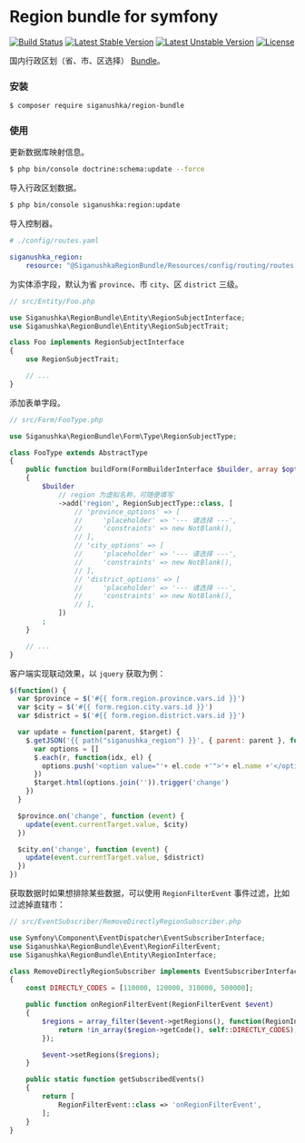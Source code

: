 # Region bundle for symfony

[![Build Status](https://travis-ci.org/siganushka/region-bundle.svg?branch=main)](https://travis-ci.org/siganushka/region-bundle)
[![Latest Stable Version](https://poser.pugx.org/siganushka/region-bundle/v/stable)](https://packagist.org/packages/siganushka/region-bundle)
[![Latest Unstable Version](https://poser.pugx.org/siganushka/region-bundle/v/unstable)](https://packagist.org/packages/siganushka/region-bundle)
[![License](https://poser.pugx.org/siganushka/region-bundle/license)](https://packagist.org/packages/siganushka/region-bundle)

国内行政区划（省、市、区选择） [Bundle](https://symfony.com/doc/current/bundles.html)。

### 安装

```bash
$ composer require siganushka/region-bundle
```

### 使用

更新数据库映射信息。

```bash
$ php bin/console doctrine:schema:update --force
```

导入行政区划数据。

```bash
$ php bin/console siganushka:region:update
```

导入控制器。

```yaml
# ./config/routes.yaml

siganushka_region:
    resource: "@SiganushkaRegionBundle/Resources/config/routing/routes.xml"
```

为实体添字段，默认为省 `province`、市 `city`、区 `district` 三级。

```php
// src/Entity/Foo.php

use Siganushka\RegionBundle\Entity\RegionSubjectInterface;
use Siganushka\RegionBundle\Entity\RegionSubjectTrait;

class Foo implements RegionSubjectInterface
{
    use RegionSubjectTrait;

    // ...
}
```

添加表单字段。

```php
// src/Form/FooType.php

use Siganushka\RegionBundle\Form\Type\RegionSubjectType;

class FooType extends AbstractType
{
    public function buildForm(FormBuilderInterface $builder, array $options)
    {
        $builder
            // region 为虚拟名称，可随便填写
            ->add('region', RegionSubjectType::class, [
                // 'province_options' => [
                //     'placeholder' => '--- 请选择 ---',
                //     'constraints' => new NotBlank(),
                // ],
                // 'city_options' => [
                //     'placeholder' => '--- 请选择 ---',
                //     'constraints' => new NotBlank(),
                // ],
                // 'district_options' => [
                //     'placeholder' => '--- 请选择 ---',
                //     'constraints' => new NotBlank(),
                // ],
            ])
        ;
    }

    // ...
}
```

客户端实现联动效果，以 `jquery` 获取为例：

```javascript
$(function() {
  var $province = $('#{{ form.region.province.vars.id }}')
  var $city = $('#{{ form.region.city.vars.id }}')
  var $district = $('#{{ form.region.district.vars.id }}')

  var update = function(parent, $target) {
    $.getJSON('{{ path("siganushka_region") }}', { parent: parent }, function(r) {
      var options = []
      $.each(r, function(idx, el) {
        options.push('<option value="'+ el.code +'">'+ el.name +'</option>')
      })
      $target.html(options.join('')).trigger('change')
    })
  }

  $province.on('change', function (event) {
    update(event.currentTarget.value, $city)
  })

  $city.on('change', function (event) {
    update(event.currentTarget.value, $district)
  })
})
```

获取数据时如果想排除某些数据，可以使用 `RegionFilterEvent` 事件过滤，比如过滤掉直辖市：

```php
// src/EventSubscriber/RemoveDirectlyRegionSubscriber.php

use Symfony\Component\EventDispatcher\EventSubscriberInterface;
use Siganushka\RegionBundle\Event\RegionFilterEvent;
use Siganushka\RegionBundle\Entity\RegionInterface;

class RemoveDirectlyRegionSubscriber implements EventSubscriberInterface
{
    const DIRECTLY_CODES = [110000, 120000, 310000, 500000];

    public function onRegionFilterEvent(RegionFilterEvent $event)
    {
        $regions = array_filter($event->getRegions(), function(RegionInterface $region) {
            return !in_array($region->getCode(), self::DIRECTLY_CODES);
        });

        $event->setRegions($regions);
    }

    public static function getSubscribedEvents()
    {
        return [
            RegionFilterEvent::class => 'onRegionFilterEvent',
        ];
    }
}
```
